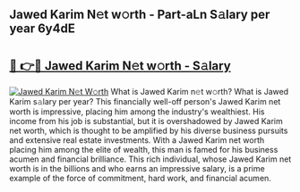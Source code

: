 ## Jawed Karim N𝚎t w𝚘rth - Part-aLn S𝚊lary per year 6y4dE

# <h2><a href="http://gc2wo1.nevu.top/?p=Jawed+Karim">🔗 👉🔴 Jawed Karim N𝚎t w𝚘rth - S𝚊lary</a></h2>

[![Jawed Karim N𝚎t W𝚘rth](https://i.imgur.com/Oavwk0R.jpeg)](http://gc2wo1.nevu.top/?p=Jawed+Karim)
What is Jawed Karim n𝚎t w𝚘rth? What is Jawed Karim s𝚊lary per year?
This financially well-off person's Jawed Karim net worth is impressive, placing him among the industry's wealthiest. His income from his job is substantial, but it is overshadowed by Jawed Karim net worth, which is thought to be amplified by his diverse business pursuits and extensive real estate investments. With a Jawed Karim net worth placing him among the elite of wealth, this man is famed for his business acumen and financial brilliance. This rich individual, whose Jawed Karim net worth is in the billions and who earns an impressive salary, is a prime example of the force of commitment, hard work, and financial acumen.

